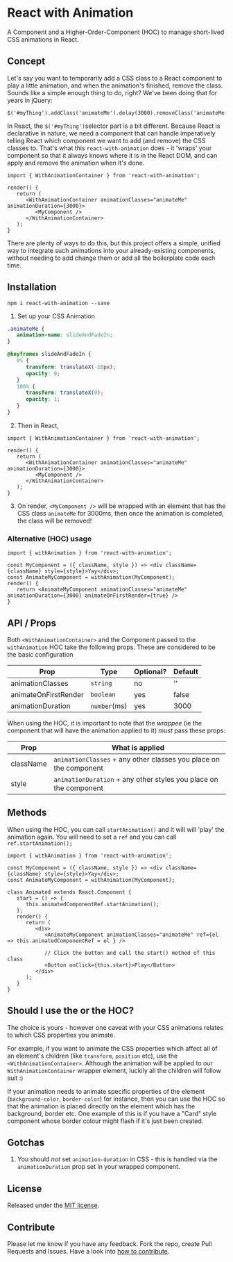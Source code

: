 # React with Animation

A Component and a Higher-Order-Component (HOC) to manage short-lived CSS animations in React.

## Concept
Let's say you want to temporarily add a CSS class to a React component to play a little animation, and when the animation's finished, remove the class. Sounds like a simple enough thing to do, right? We've been doing that for years in jQuery:
```JS
$('#myThing').addClass('animateMe').delay(3000).removeClass('animateMe');
```
In React, the `$('#myThing')`selector part is a bit different. Because React is declarative in nature, we need  a component that can handle imperatively telling React which component we want to add (and remove) the CSS classes to. That's what this `react-with-animation` does - it 'wraps' your component so that it always knows where it is in the React DOM, and can apply and remove the animation when it's done.
```JSX
import { WithAnimationContainer } from 'react-with-animation';

render() {
   return (
      <WithAnimationContainer animationClasses="animateMe" animationDuration={3000}>
         <MyComponent />
      </WithAnimationContainer>
   );
}
```
There are plenty of ways to do this, but this project offers a simple, unified way to integrate such animations into your already-existing components, without needing to add change them or add all the boilerplate code each time.

## Installation
```
npm i react-with-animation --save
```

1. Set up your CSS Animation
```CSS
.animateMe {
   animation-name: slideAndFadeIn; 
}

@keyframes slideAndFadeIn {
   0% {
      transform: translateX(-10px);
      opacity: 0;
   }
   100% {
      transform: translateX(0);
      opacity: 1;
   }   
}
```

2. Then in React, 
```JSX
import { WithAnimationContainer } from 'react-with-animation';

render() {
   return (
      <WithAnimationContainer animationClasses="animateMe" animationDuration={3000}>
         <MyComponent />
      </WithAnimationContainer>
   );
}
```
3. On render, `<MyComponent />` will be wrapped with an element that has the CSS class `animateMe` for 3000ms, then once the animation is completed, the class will be removed!

### Alternative (HOC) usage
```JSX
import { withAnimation } from 'react-with-animation';

const MyComponent = ({ className, style }) => <div className={className} style={style}>Yay</div>;
const AnimateMyComponent = withAnimation(MyComponent);
render() {
   return <AnimateMyComponent animationClasses="animateMe" animationDuration={3000} animateOnFirstRender={true} />
}
```

## API / Props
Both `<WithAnimationContainer>` and the Component passed to the `withAnimation` HOC take the following props. These are considered to be the basic configuration

| Prop     	| Type          	| Optional? 	| Default 	|
|----------	|---------------	|-----------	|---------	|
| animationClasses 	| `string`  	| no     	| '' |
| animateOnFirstRender 	| `boolean`      	| yes       	| false |
| animationDuration 	| `number`(ms) 	| yes        	| 3000 |

When using the HOC, it is important to note that the *wrappee* (ie the component that will have the animation applied to it) *must* pass these props:

| Prop     	| What is applied          	|
|----------	|---------------	|
| className 	| `animationClasses` + any other classes you place on the component |
| style 	| `animationDuration` + any other styles you place on the component |

## Methods
When using the HOC, you can call `startAnimation()` and it will will 'play' the animation again.
You will need to set a `ref` and you can call `ref.startAnimation();`

```JSX
import { withAnimation } from 'react-with-animation';

const MyComponent = ({ className, style }) => <div className={className} style={style}>Yay</div>;
const AnimateMyComponent = withAnimation(MyComponent);

class Animated extends React.Component {
   start = () => {
      this.animatedComponentRef.startAnimation();
   };
   render() {
      return (
         <div>
            <AnimateMyComponent animationClasses="animateMe" ref={el => this.animatedComponentRef = el } />

            // Click the button and call the start() method of this class
            <Button onClick={this.start}>Play</Button>
         </div>
      );
   }
}
```
## Should I use the <WithAnimationContainer> or the HOC?
The choice is yours - however one caveat with your CSS animations relates to which CSS properties you animate. 
   
For example, if you want to animate the CSS properties which affect all of an element's children (like `transform`, `position` etc), use the `<WithAnimationContainer>`. Although the animation will be applied to our `WithAnimationContainer` wrapper element, luckily all the children will follow suit :)

If your animation needs to animate specific properties of the element (`background-color`, `border-color`) for instance, then you can use the HOC so that the animation is placed directly on the element which has the background, border etc. One example of this is if you have a "Card" style component whose border colour might flash if it's just been created. 


## Gotchas
1. You should *not* set `animation-duration` in CSS - this is handled via the `animationDuration` prop set in your wrapped component.

## License

Released under the [MIT license](https://opensource.org/licenses/MIT).

## Contribute

Please let me know if you have any feedback. Fork the repo, create Pull Requests and Issues. Have a look into [how to contribute](/CONTRIBUTE.md).
